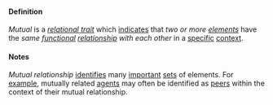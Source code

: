 #### Definition

*Mutual* is a *[relational trait](https://github.com/gcassel/Modular-Organization-Terminology/blob/master/terms/relational-trait.md)* which [indicates](https://github.com/gcassel/Modular-Organization-Terminology/blob/master/terms/indicate.md) that *two or more [elements](https://github.com/gcassel/Modular-Organization-Terminology/blob/master/terms/element.md)* have the *same [functional](https://github.com/gcassel/Modular-Organization-Terminology/blob/master/terms/function.md) [relationship](https://github.com/gcassel/Modular-Organization-Terminology/blob/master/terms/relate.md) with each other* in a [specific](https://github.com/gcassel/Modular-Organization-Terminology/blob/master/terms/specific.md) [context](https://github.com/gcassel/Modular-Organization-Terminology/blob/master/terms/context.md).
		
#### Notes

*Mutual relationship* [identifies](https://github.com/gcassel/Modular-Organization-Terminology/blob/master/terms/identify.md) many [important](https://github.com/gcassel/Modular-Organization-Terminology/blob/master/terms/important.md) [sets](https://github.com/gcassel/Modular-Organization-Terminology/blob/master/terms/set.md) of elements.  For [example](https://github.com/gcassel/Modular-Organization-Terminology/blob/master/terms/example.md), mutually related [agents](https://github.com/gcassel/Modular-Organization-Terminology/blob/master/terms/agent.md) may often be identified as [peers](https://github.com/gcassel/Modular-Organization-Terminology/blob/master/terms/peer.md) within the context of their mutual relationship. 

